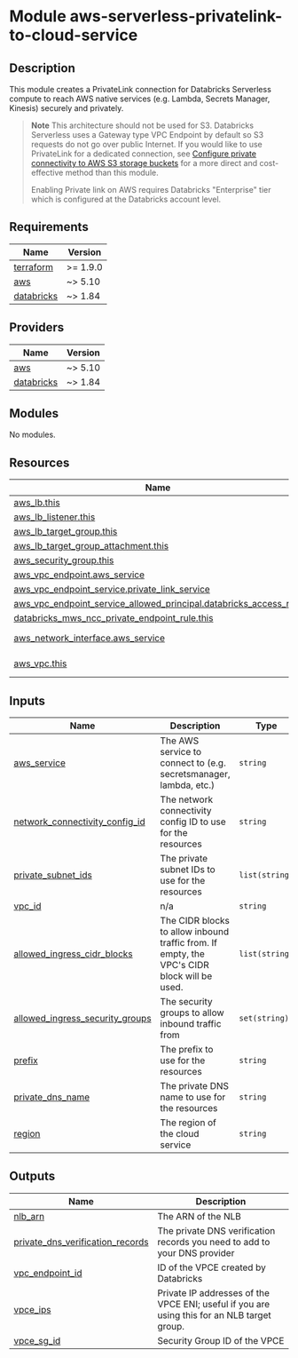 # Module aws-serverless-privatelink-to-cloud-service

## Description

This module creates a PrivateLink connection for Databricks Serverless compute to reach AWS native services (e.g. Lambda, Secrets Manager, Kinesis) securely and privately.

> **Note**
> This architecture should not be used for S3. Databricks Serverless uses a Gateway type VPC Endpoint by default so S3 requests do not go over public Internet. If you would like to use PrivateLink for a dedicated connection, see [Configure private connectivity to AWS S3 storage buckets](https://docs.databricks.com/aws/en/security/network/serverless-network-security/pl-aws-resources) for a more direct and cost-effective method than this module.
> 
> Enabling Private link on AWS requires Databricks "Enterprise" tier which is configured at the Databricks account level.

<!-- BEGIN_TF_DOCS -->
## Requirements

| Name | Version |
|------|---------|
| <a name="requirement_terraform"></a> [terraform](#requirement\_terraform) | >= 1.9.0 |
| <a name="requirement_aws"></a> [aws](#requirement\_aws) | ~> 5.10 |
| <a name="requirement_databricks"></a> [databricks](#requirement\_databricks) | ~> 1.84 |

## Providers

| Name | Version |
|------|---------|
| <a name="provider_aws"></a> [aws](#provider\_aws) | ~> 5.10 |
| <a name="provider_databricks"></a> [databricks](#provider\_databricks) | ~> 1.84 |

## Modules

No modules.

## Resources

| Name | Type |
|------|------|
| [aws_lb.this](https://registry.terraform.io/providers/hashicorp/aws/latest/docs/resources/lb) | resource |
| [aws_lb_listener.this](https://registry.terraform.io/providers/hashicorp/aws/latest/docs/resources/lb_listener) | resource |
| [aws_lb_target_group.this](https://registry.terraform.io/providers/hashicorp/aws/latest/docs/resources/lb_target_group) | resource |
| [aws_lb_target_group_attachment.this](https://registry.terraform.io/providers/hashicorp/aws/latest/docs/resources/lb_target_group_attachment) | resource |
| [aws_security_group.this](https://registry.terraform.io/providers/hashicorp/aws/latest/docs/resources/security_group) | resource |
| [aws_vpc_endpoint.aws_service](https://registry.terraform.io/providers/hashicorp/aws/latest/docs/resources/vpc_endpoint) | resource |
| [aws_vpc_endpoint_service.private_link_service](https://registry.terraform.io/providers/hashicorp/aws/latest/docs/resources/vpc_endpoint_service) | resource |
| [aws_vpc_endpoint_service_allowed_principal.databricks_access_rule](https://registry.terraform.io/providers/hashicorp/aws/latest/docs/resources/vpc_endpoint_service_allowed_principal) | resource |
| [databricks_mws_ncc_private_endpoint_rule.this](https://registry.terraform.io/providers/databricks/databricks/latest/docs/resources/mws_ncc_private_endpoint_rule) | resource |
| [aws_network_interface.aws_service](https://registry.terraform.io/providers/hashicorp/aws/latest/docs/data-sources/network_interface) | data source |
| [aws_vpc.this](https://registry.terraform.io/providers/hashicorp/aws/latest/docs/data-sources/vpc) | data source |

## Inputs

| Name | Description | Type | Default | Required |
|------|-------------|------|---------|:--------:|
| <a name="input_aws_service"></a> [aws\_service](#input\_aws\_service) | The AWS service to connect to (e.g. secretsmanager, lambda, etc.) | `string` | n/a | yes |
| <a name="input_network_connectivity_config_id"></a> [network\_connectivity\_config\_id](#input\_network\_connectivity\_config\_id) | The network connectivity config ID to use for the resources | `string` | n/a | yes |
| <a name="input_private_subnet_ids"></a> [private\_subnet\_ids](#input\_private\_subnet\_ids) | The private subnet IDs to use for the resources | `list(string)` | n/a | yes |
| <a name="input_vpc_id"></a> [vpc\_id](#input\_vpc\_id) | n/a | `string` | n/a | yes |
| <a name="input_allowed_ingress_cidr_blocks"></a> [allowed\_ingress\_cidr\_blocks](#input\_allowed\_ingress\_cidr\_blocks) | The CIDR blocks to allow inbound traffic from. If empty, the VPC's CIDR block will be used. | `list(string)` | `[]` | no |
| <a name="input_allowed_ingress_security_groups"></a> [allowed\_ingress\_security\_groups](#input\_allowed\_ingress\_security\_groups) | The security groups to allow inbound traffic from | `set(string)` | `null` | no |
| <a name="input_prefix"></a> [prefix](#input\_prefix) | The prefix to use for the resources | `string` | `"pl-demo"` | no |
| <a name="input_private_dns_name"></a> [private\_dns\_name](#input\_private\_dns\_name) | The private DNS name to use for the resources | `string` | `null` | no |
| <a name="input_region"></a> [region](#input\_region) | The region of the cloud service | `string` | `"us-east-1"` | no |

## Outputs

| Name | Description |
|------|-------------|
| <a name="output_nlb_arn"></a> [nlb\_arn](#output\_nlb\_arn) | The ARN of the NLB |
| <a name="output_private_dns_verification_records"></a> [private\_dns\_verification\_records](#output\_private\_dns\_verification\_records) | The private DNS verification records you need to add to your DNS provider |
| <a name="output_vpc_endpoint_id"></a> [vpc\_endpoint\_id](#output\_vpc\_endpoint\_id) | ID of the VPCE created by Databricks |
| <a name="output_vpce_ips"></a> [vpce\_ips](#output\_vpce\_ips) | Private IP addresses of the VPCE ENI; useful if you are using this for an NLB target group. |
| <a name="output_vpce_sg_id"></a> [vpce\_sg\_id](#output\_vpce\_sg\_id) | Security Group ID of the VPCE |
<!-- END_TF_DOCS -->